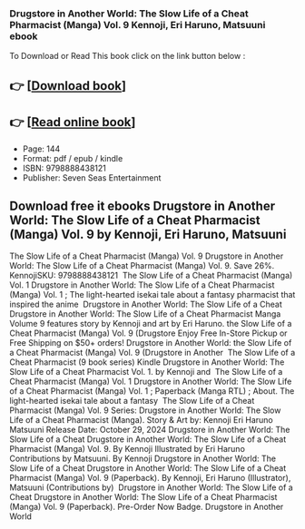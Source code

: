 ### Drugstore in Another World: The Slow Life of a Cheat Pharmacist (Manga) Vol. 9 Kennoji, Eri Haruno, Matsuuni ebook

To Download or Read This book click on the link button below :

## 👉  [**[Download book](http://get-pdfs.com/download.php?group=book&from=github.com&id=720347&lnk=1081 "Download book")**]

## 👉  [**[Read online book](http://get-pdfs.com/download.php?group=book&from=github.com&id=720347&lnk=1081 "Read online book")**]


* Page: 144
* Format: pdf / epub / kindle
* ISBN: 9798888438121
* Publisher: Seven Seas Entertainment



## Download free it ebooks Drugstore in Another World: The Slow Life of a Cheat Pharmacist (Manga) Vol. 9  by Kennoji, Eri Haruno, Matsuuni



 The Slow Life of a Cheat Pharmacist (Manga) Vol. 9 Drugstore in Another World: The Slow Life of a Cheat Pharmacist (Manga) Vol. 9. Save 26%. KennojiSKU: 9798888438121 
 The Slow Life of a Cheat Pharmacist (Manga) Vol. 1 Drugstore in Another World: The Slow Life of a Cheat Pharmacist (Manga) Vol. 1 ; The light-hearted isekai tale about a fantasy pharmacist that inspired the anime 
 Drugstore in Another World: The Slow Life of a Cheat Drugstore in Another World: The Slow Life of a Cheat Pharmacist Manga Volume 9 features story by Kennoji and art by Eri Haruno.
 the Slow Life of a Cheat Pharmacist (Manga) Vol. 9 (Drugstore Enjoy Free In-Store Pickup or Free Shipping on $50+ orders! Drugstore in Another World: the Slow Life of a Cheat Pharmacist (Manga) Vol. 9 (Drugstore in Another 
 The Slow Life of a Cheat Pharmacist (9 book series) Kindle Drugstore in Another World: The Slow Life of a Cheat Pharmacist Vol. 1. by Kennoji and 
 The Slow Life of a Cheat Pharmacist (Manga) Vol. 1 Drugstore in Another World: The Slow Life of a Cheat Pharmacist (Manga) Vol. 1 ; Paperback (Manga RTL) ; About. The light-hearted isekai tale about a fantasy 
 The Slow Life of a Cheat Pharmacist (Manga) Vol. 9 Series: Drugstore in Another World: The Slow Life of a Cheat Pharmacist (Manga). Story &amp; Art by: Kennoji Eri Haruno Matsuuni Release Date: October 29, 2024
 Drugstore in Another World: The Slow Life of a Cheat Drugstore in Another World: The Slow Life of a Cheat Pharmacist (Manga) Vol. 9. By Kennoji Illustrated by Eri Haruno Contributions by Matsuuni. By Kennoji
 Drugstore in Another World: The Slow Life of a Cheat Drugstore in Another World: The Slow Life of a Cheat Pharmacist (Manga) Vol. 9 (Paperback). By Kennoji, Eri Haruno (Illustrator), Matsuuni (Contributions by) 
 Drugstore in Another World: The Slow Life of a Cheat Drugstore in Another World: The Slow Life of a Cheat Pharmacist (Manga) Vol. 9 (Paperback). Pre-Order Now Badge. Drugstore in Another World 





